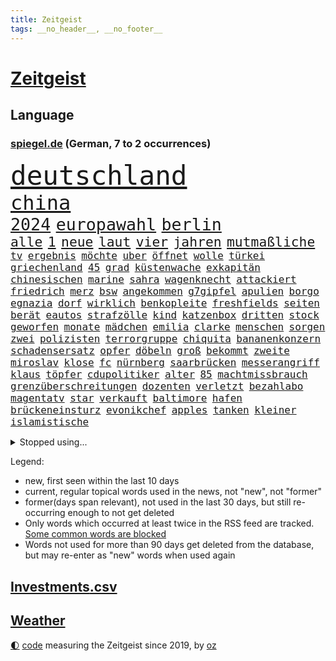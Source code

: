 ```yaml
---
title: Zeitgeist
tags: __no_header__, __no_footer__
---
```


# [Zeitgeist](https://oliz.io/zeitgeist/)

## Language

<h3><a href="https://www.spiegel.de" target="_blank">spiegel.de</a> (German, 7 to 2 occurrences)</h3>
<p style="font-family:monospace">
<span style="font-size:32pt"><a href="news_links.html#deutschland" class="current">deutschland</a></span>
<br>
<span style="font-size:24pt"><a href="news_links.html#china" class="current">china</a></span>
<br>
<span style="font-size:20pt"><a href="news_links.html#2024" class="current">2024</a></span>
<span style="font-size:20pt"><a href="news_links.html#europawahl" class="current">europawahl</a></span>
<span style="font-size:20pt"><a href="news_links.html#berlin" class="current">berlin</a></span>
<br>
<span style="font-size:16pt"><a href="news_links.html#alle" class="current">alle</a></span>
<span style="font-size:16pt"><a href="news_links.html#1" class="current">1</a></span>
<span style="font-size:16pt"><a href="news_links.html#neue" class="current">neue</a></span>
<span style="font-size:16pt"><a href="news_links.html#laut" class="current">laut</a></span>
<span style="font-size:16pt"><a href="news_links.html#vier" class="current">vier</a></span>
<span style="font-size:16pt"><a href="news_links.html#jahren" class="current">jahren</a></span>
<span style="font-size:16pt"><a href="news_links.html#mutmaßliche" class="current">mutmaßliche</a></span>
<br>
<span style="font-size:12pt"><a href="news_links.html#tv" class="current">tv</a></span>
<span style="font-size:12pt"><a href="news_links.html#ergebnis" class="current">ergebnis</a></span>
<span style="font-size:12pt"><a href="news_links.html#möchte" class="current">möchte</a></span>
<span style="font-size:12pt"><a href="news_links.html#uber" class="current">uber</a></span>
<span style="font-size:12pt"><a href="news_links.html#öffnet" class="current">öffnet</a></span>
<span style="font-size:12pt"><a href="news_links.html#wolle" class="current">wolle</a></span>
<span style="font-size:12pt"><a href="news_links.html#türkei" class="current">türkei</a></span>
<span style="font-size:12pt"><a href="news_links.html#griechenland" class="current">griechenland</a></span>
<span style="font-size:12pt"><a href="news_links.html#45" class="current">45</a></span>
<span style="font-size:12pt"><a href="news_links.html#grad" class="current">grad</a></span>
<span style="font-size:12pt"><a href="news_links.html#küstenwache" class="current">küstenwache</a></span>
<span style="font-size:12pt"><a href="news_links.html#exkapitän" class="current">exkapitän</a></span>
<span style="font-size:12pt"><a href="news_links.html#chinesischen" class="current">chinesischen</a></span>
<span style="font-size:12pt"><a href="news_links.html#marine" class="current">marine</a></span>
<span style="font-size:12pt"><a href="news_links.html#sahra" class="current">sahra</a></span>
<span style="font-size:12pt"><a href="news_links.html#wagenknecht" class="current">wagenknecht</a></span>
<span style="font-size:12pt"><a href="news_links.html#attackiert" class="current">attackiert</a></span>
<span style="font-size:12pt"><a href="news_links.html#friedrich" class="current">friedrich</a></span>
<span style="font-size:12pt"><a href="news_links.html#merz" class="current">merz</a></span>
<span style="font-size:12pt"><a href="news_links.html#bsw" class="current">bsw</a></span>
<span style="font-size:12pt"><a href="news_links.html#angekommen" class="current">angekommen</a></span>
<span style="font-size:12pt"><a href="news_links.html#g7gipfel" class="new">g7gipfel</a></span>
<span style="font-size:12pt"><a href="news_links.html#apulien" class="current">apulien</a></span>
<span style="font-size:12pt"><a href="news_links.html#borgo" class="new">borgo</a></span>
<span style="font-size:12pt"><a href="news_links.html#egnazia" class="new">egnazia</a></span>
<span style="font-size:12pt"><a href="news_links.html#dorf" class="current">dorf</a></span>
<span style="font-size:12pt"><a href="news_links.html#wirklich" class="current">wirklich</a></span>
<span style="font-size:12pt"><a href="news_links.html#benkopleite" class="current">benkopleite</a></span>
<span style="font-size:12pt"><a href="news_links.html#freshfields" class="new">freshfields</a></span>
<span style="font-size:12pt"><a href="news_links.html#seiten" class="current">seiten</a></span>
<span style="font-size:12pt"><a href="news_links.html#berät" class="current">berät</a></span>
<span style="font-size:12pt"><a href="news_links.html#eautos" class="current">eautos</a></span>
<span style="font-size:12pt"><a href="news_links.html#strafzölle" class="current">strafzölle</a></span>
<span style="font-size:12pt"><a href="news_links.html#kind" class="current">kind</a></span>
<span style="font-size:12pt"><a href="news_links.html#katzenbox" class="new">katzenbox</a></span>
<span style="font-size:12pt"><a href="news_links.html#dritten" class="current">dritten</a></span>
<span style="font-size:12pt"><a href="news_links.html#stock" class="current">stock</a></span>
<span style="font-size:12pt"><a href="news_links.html#geworfen" class="current">geworfen</a></span>
<span style="font-size:12pt"><a href="news_links.html#monate" class="current">monate</a></span>
<span style="font-size:12pt"><a href="news_links.html#mädchen" class="current">mädchen</a></span>
<span style="font-size:12pt"><a href="news_links.html#emilia" class="current">emilia</a></span>
<span style="font-size:12pt"><a href="news_links.html#clarke" class="current">clarke</a></span>
<span style="font-size:12pt"><a href="news_links.html#menschen" class="current">menschen</a></span>
<span style="font-size:12pt"><a href="news_links.html#sorgen" class="current">sorgen</a></span>
<span style="font-size:12pt"><a href="news_links.html#zwei" class="current">zwei</a></span>
<span style="font-size:12pt"><a href="news_links.html#polizisten" class="current">polizisten</a></span>
<span style="font-size:12pt"><a href="news_links.html#terrorgruppe" class="current">terrorgruppe</a></span>
<span style="font-size:12pt"><a href="news_links.html#chiquita" class="new">chiquita</a></span>
<span style="font-size:12pt"><a href="news_links.html#bananenkonzern" class="new">bananenkonzern</a></span>
<span style="font-size:12pt"><a href="news_links.html#schadensersatz" class="current">schadensersatz</a></span>
<span style="font-size:12pt"><a href="news_links.html#opfer" class="current">opfer</a></span>
<span style="font-size:12pt"><a href="news_links.html#döbeln" class="new">döbeln</a></span>
<span style="font-size:12pt"><a href="news_links.html#groß" class="current">groß</a></span>
<span style="font-size:12pt"><a href="news_links.html#bekommt" class="current">bekommt</a></span>
<span style="font-size:12pt"><a href="news_links.html#zweite" class="current">zweite</a></span>
<span style="font-size:12pt"><a href="news_links.html#miroslav" class="new">miroslav</a></span>
<span style="font-size:12pt"><a href="news_links.html#klose" class="new">klose</a></span>
<span style="font-size:12pt"><a href="news_links.html#fc" class="current">fc</a></span>
<span style="font-size:12pt"><a href="news_links.html#nürnberg" class="current">nürnberg</a></span>
<span style="font-size:12pt"><a href="news_links.html#saarbrücken" class="current">saarbrücken</a></span>
<span style="font-size:12pt"><a href="news_links.html#messerangriff" class="current">messerangriff</a></span>
<span style="font-size:12pt"><a href="news_links.html#klaus" class="current">klaus</a></span>
<span style="font-size:12pt"><a href="news_links.html#töpfer" class="new">töpfer</a></span>
<span style="font-size:12pt"><a href="news_links.html#cdupolitiker" class="current">cdupolitiker</a></span>
<span style="font-size:12pt"><a href="news_links.html#alter" class="current">alter</a></span>
<span style="font-size:12pt"><a href="news_links.html#85" class="current">85</a></span>
<span style="font-size:12pt"><a href="news_links.html#machtmissbrauch" class="current">machtmissbrauch</a></span>
<span style="font-size:12pt"><a href="news_links.html#grenzüberschreitungen" class="new">grenzüberschreitungen</a></span>
<span style="font-size:12pt"><a href="news_links.html#dozenten" class="current">dozenten</a></span>
<span style="font-size:12pt"><a href="news_links.html#verletzt" class="current">verletzt</a></span>
<span style="font-size:12pt"><a href="news_links.html#bezahlabo" class="new">bezahlabo</a></span>
<span style="font-size:12pt"><a href="news_links.html#magentatv" class="new">magentatv</a></span>
<span style="font-size:12pt"><a href="news_links.html#star" class="current">star</a></span>
<span style="font-size:12pt"><a href="news_links.html#verkauft" class="current">verkauft</a></span>
<span style="font-size:12pt"><a href="news_links.html#baltimore" class="current">baltimore</a></span>
<span style="font-size:12pt"><a href="news_links.html#hafen" class="current">hafen</a></span>
<span style="font-size:12pt"><a href="news_links.html#brückeneinsturz" class="current">brückeneinsturz</a></span>
<span style="font-size:12pt"><a href="news_links.html#evonikchef" class="new">evonikchef</a></span>
<span style="font-size:12pt"><a href="news_links.html#apples" class="current">apples</a></span>
<span style="font-size:12pt"><a href="news_links.html#tanken" class="current">tanken</a></span>
<span style="font-size:12pt"><a href="news_links.html#kleiner" class="current">kleiner</a></span>
<span style="font-size:12pt"><a href="news_links.html#islamistische" class="current">islamistische</a></span>
</p>
<details>
<summary>Stopped using...</summary>
<p class="former" style="font-size:12pt">
atmosphäre(1328) covid(1328) jedes(1328) privaten(1328) treffer(1328) vermehrt(1327) lebensmittel(1326) verweigert(1326) viertel(1326) arbeitsplatz(1325) corona(1325) konzerne(1325) aufklärung(1324) gewerkschaft(1324) hieß(1324) nazis(1324) vorher(1324) echte(1323) fußballquiz(1323) generalsekretär(1323) legendären(1323) lehrer(1323) leistung(1323) versorgt(1323) geholt(1322) gelegt(1322) rb(1322) schnee(1322) sinken(1322) staatschef(1322) studierenden(1322) verschärfen(1322) ziemlich(1322) bemüht(1321) folgte(1321) geholfen(1321) reißt(1321) stößt(1321) arm(1320) bielefeld(1320) flugzeuge(1320) halbfinale(1320) mediziner(1320) moderne(1320) orbán(1320) prüft(1320) ungarns(1320) viktor(1320) 37(1319) bestätigen(1319) pariser(1319) teilnehmen(1319) verhindert(1319) überlebte(1319) 6(1318) bremen(1318) hinweisen(1318) illegale(1318) messi(1318) mönchengladbach(1317) saß(1317) who(1317) abstand(1316) fußballprofi(1316) kochen(1316) kräftig(1316) landesregierung(1316) schalke(1316) versuchte(1316) verändern(1316) wales(1316) einstellen(1315) jahrhundert(1315) vorjahr(1315) 04(1314) 10(1314) lehnen(1314) trainiert(1314) australische(1313) diplomaten(1313) erkrankung(1313) freunde(1313) italienischen(1313) roman(1313) stoppt(1313) 1500(1312) blieben(1312) gestürzt(1312) kölner(1312) wiederholt(1312) vieler(1311) 11(1310) härter(1310) jedenfalls(1310) patient(1310) verbindet(1309) aktivistin(1308) auftrag(1308) schnellen(1307) belegen(1306) hotels(1306) schriftsteller(1306) truppen(1306) aufhalten(1305) mangel(1305) bestmarke(1301) handel(1300) verhandeln(1300) begriff(1299) ministerium(1299) exporte(1298) verantwortung(1298) einschätzung(1297) offenbart(1297) rechtzeitig(1296) kokain(1294) unterdessen(1293) hängen(1292) halbe(1290) prognose(1290) verständnis(1289) vfb(1289) erstochen(1288) zeigten(1288) ausgetragen(1271) johannes(1270) missbrauchs(1268) gelangen(1260) langjährige(1220) anna(1216) estland(1199) long(1150) 38(1095) durchbruch(1091) videoaufnahmen(1085) vorsicht(1080) verdi(1070) auswärtige(1062) grundsätzlich(1052) bundesanwaltschaft(1051) kollision(1020) unterdrückung(1015) liebsten(998) irritiert(980) schulden(960) härte(931) stadtteil(928) verschiedenen(895) öffentlichrechtlichen(890) zweites(865) desto(864) explosionen(854) krankheiten(846) dortmunder(836) überzeugung(836) brüder(829) schülern(825) versagen(820) beschuss(809) brandenburger(802) lindners(788) ungewiss(788) anschuldigungen(763) aufeinander(753) weltverband(735) steuerzahler(730) budapest(729) 79(728) kühnert(723) jugendlicher(716) führungskräfte(714) brasilianischen(709) osnabrück(702) profi(702) bekämpft(701) genauer(689) fassungslos(685) namens(684) stören(684) zuhause(680) verträge(672) globalen(671) psychischen(650) peru(648) tagelang(635) lula(633) fische(632) erzielte(624) tarifstreit(615) nutzern(610) gerecht(603) lionel(597) wohnungsbau(595) herrschen(589) ausgegeben(584) carter(582) autohersteller(580) beerdigt(572) eric(570) doping(566) familienministerin(558) paus(558) redet(557) einstige(556) stimmten(552) pop(542) text(537) flogen(536) supermarkt(534) gesagt(531) ubahn(527) arbeitsplätze(526) aufgelöst(524) opfers(521) al(520) leblos(519) perfekten(516) vorstand(504) 18jähriger(496) dieb(496) gedenken(496) wand(492) temperatur(490) fahrbahn(482) getötete(476) manöver(474) uefa(470) geständnis(467) sondervermögen(467) angemeldet(464) verzögerung(462) stil(459) trier(458) detail(455) gala(449) stürzten(448) rivalen(446) hamilton(443) lewis(443) angenommen(440) schwedischen(430) betrunkener(426) sommerspielen(425) arbeitskräfte(421) kollabiert(421) schließung(421) existenz(420) spiegeltalk(419) kommandeur(418) deutliches(416) wiedergewählt(415) khan(413) dringt(412) zurückgetreten(406) übergriff(406) gemälde(405) massenhaft(400) hoeneß(395) inter(394) kern(393) arbeiter(391) eingeschlagen(389) trikot(388) rezepte(387) jagen(386) parteitag(385) miese(382) spektakulär(382) etablierten(381) katrin(380) mühe(380) explodiert(379) filmbranche(378) südkoreas(378) uli(377) erregt(376) schief(376) genießen(374) landtagswahlen(374) drogenhandel(371) vorgenommen(370) 9(366) beruft(366) vergleicht(363) bundeshaushalt(357) erkennt(353) sandra(350) herkunft(347) 38jähriger(344) umzusetzen(344) widerstands(344) brasiliens(343) einzigen(343) ralf(336) ehre(332) langjährigen(332) durchgreifen(331) anträge(329) plattformen(329) abgesehen(328) anderthalb(327) abu(325) unwahrheiten(323) anteile(322) entfacht(320) popstars(319) militäroperation(318) neubrandenburg(318) durchschnitt(317) marokko(315) aufatmen(314) 36(310) bodensee(309) lagen(308) heim(305) kooperiert(305) varianten(305) nächster(304) immobilienmarkt(303) einzuführen(301) linnemann(299) butter(296) margot(290) anfangen(288) geöffnet(288) hilferuf(288) elversberg(287) sozial(286) boykott(285) 96(284) interessant(283) ausscheiden(282) us(280) drehte(279) erdtrabanten(279) sicherheitsrat(278) riesiges(277) straflager(276) kandidiert(275) ticketpreise(274) wahrzeichen(274) verfolgung(273) rassismusvorwürfe(270) technisch(270) pannen(269) spanischer(269) vertreiben(266) tvsender(263) deine(262) v(262) teslas(260) weltmeistertitel(257) suv(255) spdgeneralsekretär(254) letztlich(252) verspottet(251) ecke(250) heutzutage(249) kühne(249) holocaustüberlebende(248) ausbruch(247) filmpreis(247) eingeschränkt(246) moritz(246) rage(246) ständige(245) chip(243) jüdischen(243) challenge(242) erstaunliche(242) kallas(242) zulauf(241) baute(240) sardinien(240) duo(239) grenzregion(239) verschickt(239) generationen(237) emily(236) ausstellung(235) 54jähriger(234) verteidigungsausgaben(234) blätter(233) bulls(232) management(232) taxi(232) medizinische(231) aufruhr(229) eusanktionen(228) ungerecht(227) geschaffen(226) scharen(224) würgen(223) jüngster(222) sanierung(220) nächte(219) festlegen(217) jordanien(217) gewerkschafter(216) irreguläre(216) migrationshintergrund(216) warme(216) bodenoffensive(215) terzić(215) genötigt(213) omid(210) repräsentantenhaus(210) borahansgrohe(209) garmischpartenkirchen(209) schlange(209) sara(207) enthält(206) mancherorts(205) strikte(205) zuschauern(205) cottbus(204) baukosten(203) mentale(202) schalker(200) bezahlkarte(199) einheitliche(198) etablieren(197) reederei(197) fußballspieler(195) militärhilfen(194) gebraucht(193) großvater(193) friedlich(192) barbara(190) feststehen(190) banner(189) düpiert(189) beschuldigte(187) lernte(186) erwünscht(185) gibt’s(185) mccann(185) thailändische(185) feuerpause(184) haley(184) härtetest(184) innen(184) nikki(184) überdenken(184) airports(183) basf(183) dienstleister(183) ampelpartner(182) präsidentschaftskandidatur(182) unfalltod(182) eigenem(181) eishockey(180) einnahme(178) deckt(175) geliebt(175) joel(175) mängeln(175) aufzuarbeiten(174) unterschriften(174) bundesverfassungsgerichts(173) energieinfrastruktur(173) zurückerobert(173) abgekommen(172) jacob(171) versteigern(171) doku(170) notlage(170) oscarpreisträgerin(170) warnsignal(170) janeiro(169) vorbehalte(169) erfolgserlebnis(168) dialoge(167) gerichtssaal(167) karstadt(167) player(164) dominator(162) profiteur(162) simon(162) wiederbeleben(162) weiblich(161) argument(160) erwachsen(160) falle(160) flugreisende(159) po(159) religiösen(159) verena(158) kriegsschiffe(157) zeremonie(157) 125(156) bahnchef(156) gleichgeschlechtliche(156) rekordmeister(156) ermittlungsverfahren(155) gläubiger(155) kontrollgremium(155) geschlechtsverkehr(154) zeitalter(154) trio(153) amerikas(152) fernzüge(152) handelsschiffe(152) unipräsidentin(152) bidenregierung(150) handgreiflich(150) bundestagsvizepräsidentin(149) göringeckardt(149) ostdeutsche(149) weltgemeinschaft(149) gladbach(148) kommandozentrale(148) lambsdorff(148) omas(148) 75000(147) grundsatzprogramm(147) zurückgewiesen(147) jonathan(146) missbrauchstaten(146) therapien(146) 80000(145) captain(145) verschenken(145) fragwürdigen(144) operation(142) anwendung(141) huthis(141) kochbuchtipps(141) huthiangriffe(140) huthimiliz(140) vorliegt(140) unbemannte(139) you(139) ausblick(138) gefechten(138) könige(138) leiten(138) 1997(137) 81jährige(136) maersk(136) plattner(136) sehnsucht(136) aussteigen(134) topfavorit(134) eigentum(133) firmenchef(133) herrlich(133) linien(133) katastrophal(132) lecker(132) millionenbetrag(132) knicks(131) abfahrt(130) billigen(130) anfrage(129) begleiter(129) dazwischen(129) spacey(129) beweis(128) zählte(128) koblenz(127) margarine(127) privates(127) erledigen(126) geringe(126) absolvieren(125) audi(125) gemüter(125) nährt(125) senatorin(125) wirtschaftsflaute(125) vorbereiten(124) dreist(123) elvis(123) riskiert(123) weggeschaut(122) boykottiert(121) daheim(121) kleinanzeigen(121) meere(121) minus(121) ute(121) geschäftsjahr(120) abschuss(119) belangt(119) eindrucksvoll(119) sap(119) softwarekonzern(119) sparpläne(119) tücken(119) erstatten(118) formiert(118) ministerien(118) erstellt(117) konkurrentin(117) schusswaffen(117) spektakuläres(117) 33jährige(116) himmels(116) erhöhte(115) partnerschaften(115) familienunternehmen(113) finanzsenator(113) fregatte(113) rot(112) jr(111) lieferanten(111) pünktlich(111) raubüberfall(111) zahm(111) do(109) gosling(109) rechtens(109) rettete(109) widersetzt(109) begeisterte(108) strategisch(108) asien(107) beliebte(107) eintritt(107) sunaks(107) schauspielern(106) unterrichtet(106) übertroffen(106) 64(105) nationalsozialismus(105) angehoben(104) ausgerichtet(104) seniorinnen(104) umweg(104) yoon(104) besonderer(103) leichnam(103) ratschlag(103) rekordtorschütze(103) riefen(103) unfair(103) wirecard(103) ampelstreit(102) streamerin(101) südostasien(101) twitch(101) usflugzeugbauer(101) benfares(100) ergattern(100) gesichtet(100) israelgazakriegs(100) regierungsflieger(100) grausamen(99) alzheimer(98) fahndung(98) gelegene(98) münchnern(98) strömen(98) albion(97) camp(97) göttinger(97) historisch(97) kleinste(97) rechtlichen(97) vorstellig(97) üppiges(97) kampagnen(96) klauen(96) stallone(96) sylvester(96) vergütung(96) bundesstraße(95) glamourös(95) substanzen(95) nudeln(94) nutzerinnen(94) abgesprochen(93) apotheker(93) großstadt(93) lösten(93) voraussetzung(93) zusammengeschlagen(93) michigan(92) tauscht(92) achtzigern(91) auflösen(91) handfeste(91) prorussische(91) ranking(91) schienennetzes(91) wahlniederlage(91) auster(90) gäbe(90) kairo(90) tappen(90) uiguren(90) viagogo(90) vorrücken(90) weiterverkauf(90) zugesprochen(90) andy(89) ansonsten(89) bezwingt(89) eintrittskarten(89) hanna(89) horten(89) lara(89) strafverfolgung(89) darmkrebs(88) emojis(88) linienflug(88) lucy(88) teslawerks(88) verhagelt(88) vertuschung(88) erweiterung(87) missbrauchsfall(87) mundtot(87) rechtsanwalt(87) schätzt(87) erdboden(86) fair(86) gestimmt(86) junges(86) rechtslage(86) rosatom(86) schreibtisch(86) schulterschluss(86) unfähig(86) ursprung(86) vorlieben(86) choreografie(85) kelvin(85) kiptum(85) leistungssport(85) mittelstand(85) omr(85) studienanfänger(85) zwangsläufig(85) 17jähriger(84) däne(84) ebnet(84) gewalttätige(84) kopfhörern(84) skisport(84) stufe(84) blume(83) hackergruppen(83) longcovidpatienten(83) nationalspielerin(83) stormy(83) superreichen(83) tabs(83) tobte(83) à(83) einfacher(82) finnen(82) uswahlkampf(82) westermeyer(82) ausschließt(81) drehbuch(81) explizit(81) frist(81) gesuchten(81) hauptverantwortliche(81) insolvenzen(81) parlamentarischen(81) sicherheitskräften(81) voigt(81) westerstede(81) a96(80) flotte(80) kommune(80) kühn(80) misslingt(80) sabotage(80) sicherheitsabkommen(80) sitze(80) sophia(80) treuen(80) usvizepräsidentin(80) versöhnlich(80) brittney(79) fachleuten(79) griner(79) aufwendige(78) gehortet(78) herausfinden(78) prügelattacke(78) tablet(78) waffennachschub(78) fsb(77) met(77) beurteilen(76) blitz(76) deserteur(76) frauenanteil(76) höchstwert(76) pragsdorf(76) psg(76) titellose(76) chemiekonzern(75) gefrorene(75) superstars(75) testflug(75) blutbad(74) fliegende(74) gehbehinderte(74) generelle(74) marathonweltrekordhalter(74) republikanischen(74) erfüllung(73) flugzeugbauer(73) kult(73) lokal(73) verletzter(73) begeben(72) dortmunds(72) ehen(72) kinderwunsch(72) malaysia(72) speichern(72) abschütteln(71) belange(71) beruflich(71) boeings(71) douglas(71) gleiche(71) grünenabgeordneter(71) hollywoodfilmen(71) jacht(71) klebt(71) landespartei(71) mendes(71) negativlauf(71) teillegalisierung(71) bundesland(70) grünenveranstaltung(70) schauspielerinnen(70) schwarzgrüne(70) tablets(70) verfällt(70) vertritt(70) angeschlagene(69) atomdrohungen(69) bernard(69) polizeipräsenz(69) tiefes(69) gefallener(68) nachgehen(68) siegesgewiss(68) strafrecht(68) verwaltungsgerichtshof(68) zweitligapartie(68) genervt(67) kassierte(67) verenden(67) borissow(66) eingang(66) geringer(66) krachte(66) muslimischen(66) roskosmoschef(66) schlechtestes(66) segeln(66) 2003(65) argumentierte(65) aufgelegt(65) besiegelt(65) cduministerpräsident(65) dopings(65) dynamo(65) getäuscht(65) lizenz(65) angedeutet(64) ausbrach(64) formel1saison(64) hilfslieferung(64) panne(64) schnelles(64) untätigkeit(64) beläuft(63) ewiges(63) fragwürdige(63) prahlte(63) sina(63) langweilig(62) maddie(62) madeleine(62) rätselhafter(62) schulbus(62) ungenutzt(62) überarbeitet(62) betonen(61) exbundesligaprofi(61) flüchtlingen(61) geprägten(61) harmonisch(61) indirekt(61) chinataiwankonflikt(60) denker(60) hazel(60) kinderärztin(60) netzwerken(60) parteifreunde(60) tennissuperstar(60) variationen(60) widmet(60) agenturen(59) eid(59) europarat(59) fußballzweitligist(59) gegenverkehr(59) siebenjähriger(59) space(59) tschechiens(59) blamage(58) feige(58) kriminalpolizei(58) manja(58) reisewarnung(58) schreiner(58) spezialisten(58) verkehrssenatorin(58) werbespot(58) bewohnbar(57) comedy(57) gelsenkirchen(57) kräuter(57) schärfer(57) traumtor(57) wlan(57) anstoß(56) lösegeld(56) protestcamp(56) schmerzt(56) töteten(56) abschrecken(55) expartner(55) gespenst(54) harsch(54) hosen(54) kahlen(54) looks(54) streichs(54) weltrang(54) zeitlos(54) bergankunft(53) immobilienkonzern(53) kleid(53) parlaments(53) ruhrgebiet(53) schreckmoment(53) sms(53) triple(53) wurm(53) abheben(52) auswärtigen(52) campen(52) flüssiggas(52) jahrelanger(52) noah(52) afghanische(51) bürgerin(51) intensiviert(51) nsvergangenheit(51) ragte(51) raketenstart(51) schlägereien(51) atomkraft(50) bedenklich(50) faktencheck(50) lohnerhöhungen(50) pannenflieger(50) play(50) akku(49) arbeitgeberverbände(49) dfbkader(49) orientieren(49) speisen(49) box(48) mysteriöses(48) schlüpfen(48) schwellenländer(48) trümmer(48) anzug(47) brudermüller(47) dissidenten(47) entführt(47) vorstellungsgesprächen(47) ölraffinerie(47) kanzlerkandidaten(46) lola(46) ralph(46) rauchentwicklung(46) vertraulichen(46) gemerkt(45) irritation(45) milliardenbetrag(45) strafrechts(45) unerwarteten(45) zweistelliger(45) bedrohen(44) leipziger(44) pornodarstellerin(44) transportieren(44) knallen(43) kostenlose(43) milliardendeal(43) mögliches(43) postfach(43) vornamen(43) dürre(42) geredet(42) katastrophale(42) kindler(42) paars(42) selfie(42) strandbad(42) totalschaden(42) anpfiff(41) billigplattform(41) christi(41) jahrzehntealte(41) verantwortet(41) verhandlung(41) einfallen(40) gegenwehr(40) irrte(40) küsse(40) luis(40) pjöngjangs(40) 19jährigen(39) avancierte(39) dildo(39) sparvorgaben(39) streife(39) vehement(39) überraschender(39) 62(38) neandertaler(38) unübersichtlich(38) baerbocks(37) filmindustrie(37) friedländer(37) polizeischutz(37) reparaturen(37) wasserkraftwerke(37) wirtschaftssenatorin(37) wärme(37) gesunder(36) größeres(36) jehovas(36) kloster(36) plakate(36) programme(36) prävention(36) speziellen(36) usbehörde(36) vingegaard(36) weigerte(36) abnehmen(35) bakterien(35) jk(35) mcdonalds(35) protestaufruf(35) rowling(35) schönes(35) überwältigende(35) edmund(34) instrumentalisieren(34) längste(34) spezialkräne(34) werkself(34) abgesetzt(33) erbgut(33) gelungene(33) jazeera(33) mitgeteilt(33) pressefreiheit(33) spieltage(33) anspielungen(32) begegnungen(32) erstattete(32) kopenhagener(32) beharren(31) deckte(31) sauftouristen(31) technologien(31) trugen(31) überstunden(31) cduparteitag(30) lieferengpässe(30) ländergrenzen(30) meerenge(30) sparkurs(30) 74jährigen(29) gebühr(29) mclaren(29) steuervorteile(29) ungewollt(29) vorsieht(29) wortgefecht(29) aktionären(28) berührend(28) eroberten(28) eugericht(28) fatale(28) flügen(28) lugert(28) strafbar(28) verkraften(28) 111(27) brighton(27) hove(27) sexszenen(27) alkoholisierter(26) frühgeborene(26) kardashians(26) orthodoxe(26) 34jährige(25) leistungsträger(25) nehammer(25) schlichterspruch(25) shakira(25) verprügelte(25) wirt(25) aufschrei(24) beantworten(24) bevorsteht(24) ludwigsburg(24) totschlags(24) verlaufen(24) 78(23) albums(23) bewilligt(23) martens(23) rechtsstaats(23) schwimmbad(23) unterschreiben(23) championsleaguehalbfinale(22) johnson(22) niño(22) rapstar(22) schleuser(22) shows(22) urologin(22) virologe(22) blingbling(21) notwendigkeit(21) apartheid(20) bundessozialgericht(20) schiefgelaufen(20) this(20) verkraftbar(20) eddy(19) g7staaten(19) knife(19) unglücksstelle(19) wahlschlappe(19) aggression(18) columbia(18) handelsbeziehungen(18) äthiopien(18) be(17) getanzt(17) handelspartner(17) krönung(17) meinungsfreiheit(17) revolutioniert(17) ablegen(16) bewerbungsgespräche(16) geiselvideo(16) renaissance(16) sky(16) überresten(16) altenheim(15) dazn(15) witch(15) abgelegt(14) bibliothek(14) buchempfehlung(14) gitter(14) jian(14) kanaren(14) klang(14) kommerziellen(14) mekong(14) militärstützpunkt(14) senior(14) vizekandidatin(14) abstiegsgefahr(13) anreise(13) güler(13) liebeserklärung(13) motoren(13) nachfolgerin(13) serap(13) signainsolvenz(13) unregulierten(13) beliebtesten(12) feuerwerk(12) polarisiert(12) wahrhaben(12) zueinander(12) depardieu(11) gereicht(11) gleicher(11) gérard(11) herrmann(11) islamistendemo(11) mercedesbenz(11) mitgliedschaft(11) raumschiff(11) snp(11) usunis(11) wahrscheinlichkeit(11)
</p>
</details>
<p>Legend:
<ul>
<li><span class="new">new</span>, first seen within the last 10 days</li>
<li><span class="current">current</span>, regular topical words used in the news, not "new", not "former"</li>
<li><span class="former">former(days span relevant)</span>, not used in the last 30 days, but still re-occurring enough to not get deleted</li>
<li>Only words which occurred at least twice in the RSS feed are tracked. <a href="language/filters.py">Some common words are blocked</a></li>
<li>Words not used for more than 90 days get deleted from the database, but may re-enter as "new" words when used again</li>
</ul>
</p>

## [Investments](investments.html)[.csv](investments.csv)

## [Weather](weather.html)

<footer>
<a href="javascript:toggleTheme()" class="nav">🌓</a>
<a href="https://github.com/ooz/zeitgeist">code</a> measuring the Zeitgeist since 2019, by <a href="https://oliz.io">oz</a>
</footer>
